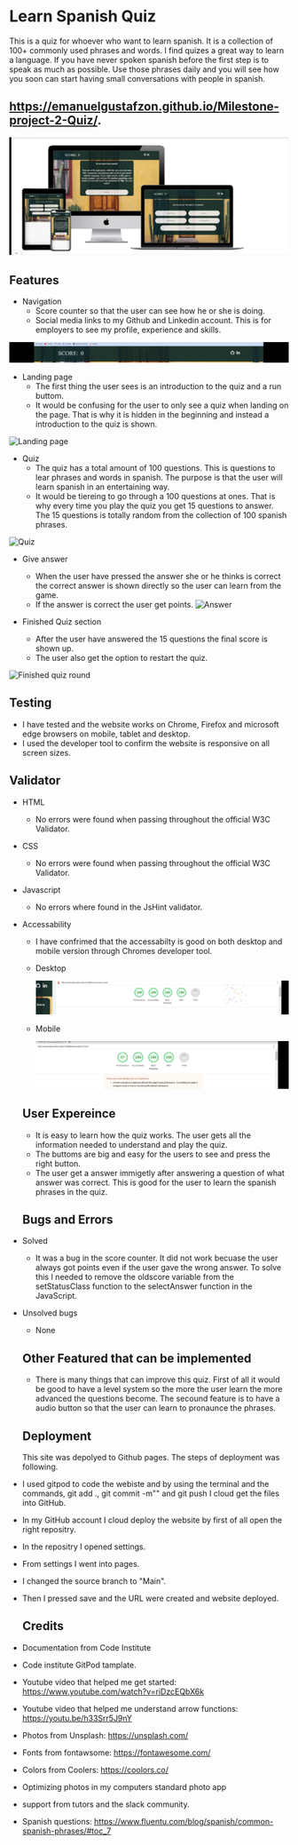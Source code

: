# Learn Spanish Quiz
This is a quiz for whoever who want to learn spanish. It is a collection of 100+ commonly used phrases and words. I find quizes a great way to learn a language. If you have never spoken spanish before the first step is to speak as much as possible. Use those phrases daily and you will see how you soon can start having small conversations with people in spanish. 
## https://emanuelgustafzon.github.io/Milestone-project-2-Quiz/.

![Resposivity](/assets/images/IMG-1525.jpg)

## Features 
- Navigation
  - Score counter so that the user can see how he or she is doing.
  - Social media links to my Github and Linkedin account. This is for employers to see my profile, experience and skills.

![Header](/assets/images/score.jpg)

- Landing page
  - The first thing the user sees is an introduction to the quiz and a run buttom.
  - It would be confusing for the user to only see a quiz when landing on the page. That is why it is hidden in the beginning and instead a introduction to the quiz is shown. 

![Landing page](/assets/images/Sk%C3%A4rmbild%20(114).png)
 
- Quiz
  - The quiz has a total amount of 100 questions. This is questions to lear phrases and words in spanish. The purpose is that the user will learn spanish in an entertaining way. 
  - It would be tiereing to go through a 100 questions at ones. That is why every time you play the quiz you get 15 questions to answer. The 15 questions is totally random from the collection of 100 spanish phrases. 

![Quiz](/assets/images/Sk%C3%A4rmbild%20(115).png)

- Give answer
  - When the user have pressed the answer she or he thinks is correct the correct answer is shown directly so the user can learn from the game. 
  - If the answer is correct the user get points.
![Answer](/assets/images/Sk%C3%A4rmbild%20(116).png)

- Finished Quiz section
  - After the user have answered the 15 questions the final score is shown up. 
  - The user also get the option to restart the quiz.  

![Finished quiz round](/assets/images/Sk%C3%A4rmbild%20(117).png)


  ## Testing 

  - I have tested and the website works on Chrome, Firefox and microsoft edge browsers on mobile, tablet and desktop.
  - I used the developer tool to confirm the website is responsive on all screen sizes. 
  

  ## Validator

- HTML 
  - No errors were found when passing throughout the official W3C Validator.

- CSS
  - No errors were found when passing throughout the official W3C Validator.

- Javascript
  - No errors where found in the JsHint validator. 

- Accessability 
  - I have confrimed that the accessabilty is good on both desktop and mobile version through Chromes developer tool. 

  - Desktop

    ![Desktop Accessibility](/assets/images/IMG-1524.jpg)

  - Mobile 

    ![Mobile Accessibility](/assets/images/IMG-1523.jpg)

  ## User Expereince

  - It is easy to learn how the quiz works. The user gets all the information needed to understand and play the quiz.
  - The buttoms are big and easy for the users to see and press the right button.
  - The user get a answer immigetly after answering a question of what answer was correct. This is good for the user to learn the spanish phrases in the quiz. 

  
  ## Bugs and Errors

- Solved

  - It was a bug in the score counter. It did not work becuase the user always got points even if the user gave the wrong answer. To solve this I needed to remove the oldscore variable from the setStatusClass function to the selectAnswer function in the JavaScript. 

- Unsolved bugs
    
  - None 


  ## Other Featured that can be implemented
   
  - There is many things that can improve this quiz. First of all it would be good to have a level system so the more the user learn the more advanced the questions become. The secound feature is to have a audio button so that the user can learn to pronaunce the phrases.

  ## Deployment 

  This site was depolyed to Github pages. The steps of deployment was following. 

- I used gitpod to code the webiste and by using the terminal and the commands, git add ., git commit -m"" and git push I cloud get the files into GitHub.
- In my GitHub account I cloud deploy the website by first of all open the right repositry. 
- In the repositry I opened settings.
- From settings I went into pages. 
- I changed the source branch to "Main".
- Then I pressed save and the URL were created and website deployed.

  ## Credits 
- Documentation from Code Institute
- Code institute GitPod tamplate. 
- Youtube video that helped me get started: https://www.youtube.com/watch?v=riDzcEQbX6k
- Youtube video that helped me understand arrow functions: https://youtu.be/h33Srr5J9nY
- Photos from Unsplash: https://unsplash.com/ 
- Fonts from fontawsome: https://fontawesome.com/
- Colors from Coolers: https://coolors.co/
- Optimizing photos in my computers standard photo app
- support from tutors and the slack community.
- Spanish questions: https://www.fluentu.com/blog/spanish/common-spanish-phrases/#toc_7


  
